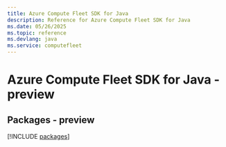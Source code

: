 ```yaml
---
title: Azure Compute Fleet SDK for Java
description: Reference for Azure Compute Fleet SDK for Java
ms.date: 05/26/2025
ms.topic: reference
ms.devlang: java
ms.service: computefleet
---
```

# Azure Compute Fleet SDK for Java - preview
## Packages - preview
[!INCLUDE [packages](compute-fleet-index.md)]